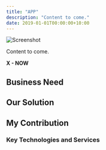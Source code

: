 ```yaml
---
title: "APP"
description: "Content to come."
date: 2019-01-01T00:00:00+10:00
---
```


![Screenshot](/images/my-work/???.png)

Content to come.

**X - NOW**

[ ](https://)

## Business Need

## Our Solution

## My Contribution

### Key Technologies and Services
